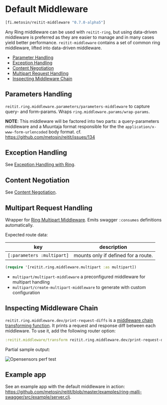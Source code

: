 # Default Middleware

```clj
[fi.metosin/reitit-middleware "0.7.0-alpha5"]
```

Any Ring middleware can be used with `reitit-ring`, but using data-driven middleware is preferred as they are easier to manage and in many cases yield better performance. `reitit-middleware` contains a set of common ring middleware, lifted into data-driven middleware.

* [Parameter Handling](#parameters-handling)
* [Exception Handling](#exception-handling)
* [Content Negotiation](#content-negotiation)
* [Multipart Request Handling](#multipart-request-handling)
* [Inspecting Middleware Chain](#inspecting-middleware-chain)

## Parameters Handling

`reitit.ring.middleware.parameters/parameters-middleware` to capture query- and form-params. Wraps
`ring.middleware.params/wrap-params`.

**NOTE**: This middleware will be factored into two parts: a query-parameters middleware and a Muuntaja format responsible for the the `application/x-www-form-urlencoded` body format.  cf. https://github.com/metosin/reitit/issues/134

## Exception Handling

See [Exception Handling with Ring](exceptions.md).

## Content Negotiation

See [Content Negotiation](content_negotiation.md).

## Multipart Request Handling

Wrapper for [Ring Multipart Middleware](https://github.com/ring-clojure/ring/blob/master/ring-core/src/ring/middleware/multipart_params.clj). Emits swagger `:consumes` definitions automatically.

Expected route data:

| key          | description |
| -------------|-------------|
| `[:parameters :multipart]`  | mounts only if defined for a route.


```clj
(require '[reitit.ring.middleware.multipart :as multipart])
```

* `multipart/multipart-middleware` a preconfigured middleware for multipart handling
* `multipart/create-multipart-middleware` to generate with custom configuration

## Inspecting Middleware Chain

`reitit.ring.middleware.dev/print-request-diffs` is a [middleware chain transforming function](transforming_middleware_chain.md). It prints a request and response diff between each middleware. To use it, add the following router option:

```clj
:reitit.middleware/transform reitit.ring.middleware.dev/print-request-diffs
```

Partial sample output:

![Opensensors perf test](../images/ring-request-diff.png)

## Example app

See an example app with the default middleware in action: <https://github.com/metosin/reitit/blob/master/examples/ring-malli-swagger/src/example/server.clj>.
